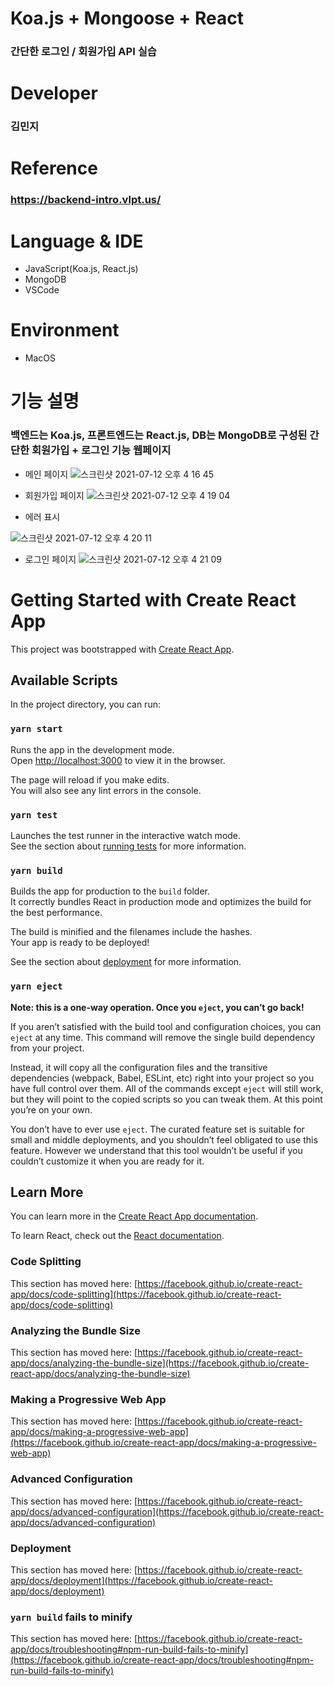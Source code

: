 # Koa.js + Mongoose + React
### 간단한 로그인 / 회원가입 API 실습

# Developer
### 김민지

# Reference
### https://backend-intro.vlpt.us/

# Language & IDE
+ JavaScript(Koa.js, React.js)
+ MongoDB
+ VSCode

# Environment
+ MacOS

# 기능 설명
### 백엔드는 Koa.js, 프론트엔드는 React.js, DB는 MongoDB로 구성된 간단한 회원가입 + 로그인 기능 웹페이지
+ 메인 페이지
![스크린샷 2021-07-12 오후 4 16 45](https://user-images.githubusercontent.com/46260973/125246300-97d02980-e32c-11eb-9ebc-7cd96104e313.png)

+ 회원가입 페이지
![스크린샷 2021-07-12 오후 4 19 04](https://user-images.githubusercontent.com/46260973/125246558-e54c9680-e32c-11eb-9c14-2e4dc9ae507e.png)

+ 에러 표시

![스크린샷 2021-07-12 오후 4 20 11](https://user-images.githubusercontent.com/46260973/125246675-0d3bfa00-e32d-11eb-9306-3ca9fe800efd.png)

+ 로그인 페이지
![스크린샷 2021-07-12 오후 4 21 09](https://user-images.githubusercontent.com/46260973/125246838-3f4d5c00-e32d-11eb-91ad-8b68e03d2191.png)


# Getting Started with Create React App

This project was bootstrapped with [Create React App](https://github.com/facebook/create-react-app).

## Available Scripts

In the project directory, you can run:

### `yarn start`

Runs the app in the development mode.\
Open [http://localhost:3000](http://localhost:3000) to view it in the browser.

The page will reload if you make edits.\
You will also see any lint errors in the console.

### `yarn test`

Launches the test runner in the interactive watch mode.\
See the section about [running tests](https://facebook.github.io/create-react-app/docs/running-tests) for more information.

### `yarn build`

Builds the app for production to the `build` folder.\
It correctly bundles React in production mode and optimizes the build for the best performance.

The build is minified and the filenames include the hashes.\
Your app is ready to be deployed!

See the section about [deployment](https://facebook.github.io/create-react-app/docs/deployment) for more information.

### `yarn eject`

**Note: this is a one-way operation. Once you `eject`, you can’t go back!**

If you aren’t satisfied with the build tool and configuration choices, you can `eject` at any time. This command will remove the single build dependency from your project.

Instead, it will copy all the configuration files and the transitive dependencies (webpack, Babel, ESLint, etc) right into your project so you have full control over them. All of the commands except `eject` will still work, but they will point to the copied scripts so you can tweak them. At this point you’re on your own.

You don’t have to ever use `eject`. The curated feature set is suitable for small and middle deployments, and you shouldn’t feel obligated to use this feature. However we understand that this tool wouldn’t be useful if you couldn’t customize it when you are ready for it.

## Learn More

You can learn more in the [Create React App documentation](https://facebook.github.io/create-react-app/docs/getting-started).

To learn React, check out the [React documentation](https://reactjs.org/).

### Code Splitting

This section has moved here: [https://facebook.github.io/create-react-app/docs/code-splitting](https://facebook.github.io/create-react-app/docs/code-splitting)

### Analyzing the Bundle Size

This section has moved here: [https://facebook.github.io/create-react-app/docs/analyzing-the-bundle-size](https://facebook.github.io/create-react-app/docs/analyzing-the-bundle-size)

### Making a Progressive Web App

This section has moved here: [https://facebook.github.io/create-react-app/docs/making-a-progressive-web-app](https://facebook.github.io/create-react-app/docs/making-a-progressive-web-app)

### Advanced Configuration

This section has moved here: [https://facebook.github.io/create-react-app/docs/advanced-configuration](https://facebook.github.io/create-react-app/docs/advanced-configuration)

### Deployment

This section has moved here: [https://facebook.github.io/create-react-app/docs/deployment](https://facebook.github.io/create-react-app/docs/deployment)

### `yarn build` fails to minify

This section has moved here: [https://facebook.github.io/create-react-app/docs/troubleshooting#npm-run-build-fails-to-minify](https://facebook.github.io/create-react-app/docs/troubleshooting#npm-run-build-fails-to-minify)
